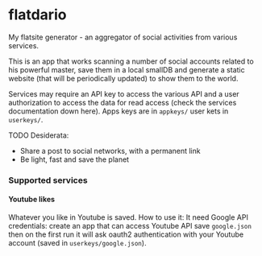 # flatdario
My flatsite generator - an aggregator of social activities 
from various services.

This is an app that works scanning a number of social accounts related
 to his powerful master, save them in a local smallDB and
 generate a static website (that will be periodically updated) to
 show them to the world.

Services may require an API key to access the various API
and a user authorization to access the data for read access
 (check the services documentation down here).
Apps keys are in `appkeys/` user kets in `userkeys/`.

TODO Desiderata:
* Share a post to social networks, with a permanent link
* Be light, fast and save the planet


### Supported services

#### Youtube likes

Whatever you like in Youtube is saved.
How to use it:
It need Google API credentials:
 create an app that can access Youtube API save `google.json`
 then on the first run it will ask oauth2 authentication with your
 Youtube account (saved in `userkeys/google.json`).

